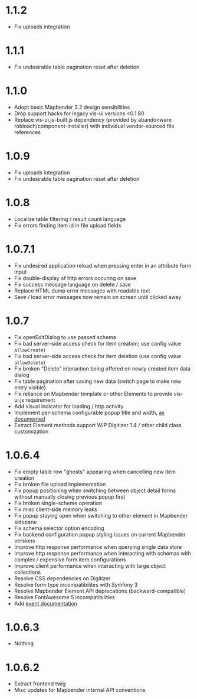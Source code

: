 # 1.1.2
- Fix uploads integration

# 1.1.1
- Fix undesirable table pagination reset after deletion

# 1.1.0
- Adopt basic Mapbender 3.2 design sensibilities
- Drop support hacks for legacy vis-ui versions <0.1.80
- Replace vis-ui.js-built.js dependency (provided by abandonware robloach/component-installer) with individual vendor-sourced file references

# 1.0.9
- Fix uploads integration
- Fix undesirable table pagination reset after deletion

# 1.0.8
- Localize table filtering / result count language
- Fix errors finding item id in file upload fields

# 1.0.7.1
- Fix undesired application reload when pressing enter in an attribute form input
- Fix double-display of http errors occuring on save
- Fix success message language on delete / save
- Replace HTML dump error messages with readable text
- Save / load error messages now remain on screen until clicked away

# 1.0.7
- Fix openEditDialog to use passed schema
- Fix bad server-side access check for item creation; use config value `allowCreate`)
- Fix bad server-side access check for item deletion (use config value `allowDelete`)
- Fix broken "Delete" interaction being offered on newly created item data dialog
- Fix table pagination after saving new data (switch page to make new entry visible)
- Fix reliance on Mapbender template or other Elements to provide vis-ui.js requirement
- Add visual indicator for loading / http activity
- Implement per-schema configurable popup title and width, [as documented](./README.md)
- Extract Element methods support WIP Digitizer 1.4 / other child class customization

# 1.0.6.4
- Fix empty table row "ghosts" appearing when cancelling new item creation
- Fix broken file upload implementation
- Fix popup positioning when switching between object detail forms without manually closing previous popup first
- Fix broken single-scheme operation
- Fix misc client-side memory leaks
- Fix popup staying open when switching to other element in Mapbender sidepane
- Fix schema selector option encoding
- Fix backend configuration popup styling issues on current Mapbender versions
- Improve http response performance when querying single data store
- Improve http response performance when interacting with schemas with complex / expensive form item configurations
- Improve client performance when interacting with large object collections
- Resolve CSS dependencies on Digitizer
- Resolve form type incompatibilites with Symfony 3
- Resolve Mapbender Element API deprecations (backward-compatible)
- Resolve FontAwesome 5 incompatibilities
- Add [event documentation](./events.md)

# 1.0.6.3
- Nothing

# 1.0.6.2
- Extract frontend twig
- Misc updates for Mapbender internal API conventions
